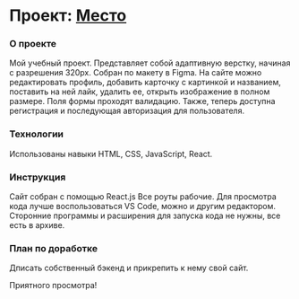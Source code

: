 # Проект: [Место](https://scanlin-prog.github.io/mesto-react "Сайт от Ротаря")

### О проекте

   Мой учебный проект. Представляет собой адаптивную верстку, начиная с разрешения 320px.
   Собран по макету в Figma.
   На сайте можно редактировать профиль, добавить карточку с картинкой и названием, поставить на ней лайк, удалить ее, открыть изображение в полном размере. Поля формы проходят валидацию.
   Также, теперь доступна регистрация и последующая авторизация для пользователя.

### Технологии

   Использованы навыки HTML, CSS, JavaScript, React.


### Инструкция

   Сайт собран с помощью React.js
   Все роуты рабочие.
   Для просмотра кода лучше воспользоваться VS Code, можно и другим редактором.
   Сторонние программы и расширения для запуска кода не нужны, все есть в архиве.

### План по доработке

   Дписать собственный бэкенд и прикрепить к нему свой сайт.
    
   
Приятного просмотра!